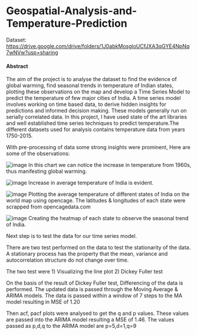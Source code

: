 # Geospatial-Analysis-and-Temperature-Prediction

Dataset: https://drive.google.com/drive/folders/1J0abkMosgloUCfJXA3qGYE4NpNq7wNVw?usp=sharing

#### Abstract
The aim of the project is to analyse the dataset to find the evidence of global warming, find seasonal trends in temperature of Indian states, plotting these observations on the map and develop a Time Series Model to predict the temperature of few major cities of India. A time series model involves working on time based data, to derive hidden insights for predictions and informed decision making. These models generally run on serially correlated data. In this project, I have used state of the art libraries and well established time series techniques to predict temperature.The different datasets used for analysis contains temperature data from years 1750-2015.

With pre-processing of data some strong insights were prominent, 
Here are some of the observations:

![image](https://user-images.githubusercontent.com/49190511/117656674-41bcf980-b1b6-11eb-9df4-c7d9173fe8dd.png)
In this chart we can notice the increase in temperature from 1960s, thus manifesting global warming.

![image](https://user-images.githubusercontent.com/49190511/117657339-14248000-b1b7-11eb-996f-6f8d15b7cb52.png)
Increase in average temperature of India is evident.

![image](https://user-images.githubusercontent.com/49190511/117657754-914ff500-b1b7-11eb-832d-401688b2a7e9.png)
Plotting the average temperature of different states of India on the world map using opencage. The latitudes & longitudes of each state were scrapped from opencagedata.com 

![image](https://user-images.githubusercontent.com/49190511/117658220-1dfab300-b1b8-11eb-8efe-e14c4cc71ecd.png)
Creating the heatmap of each state to observe the seasonal trend of India.

Next step is to test the data for our time series model.

There are two test performed on the data to test the stationarity of the data. A stationary process has the property that the mean, variance and autocorrelation structure do not change over time.

The two test were 1) Visualizing the line plot 
                  2) Dickey Fuller test

On the basis of the result of Dickey Fuller test, Differencing of the data is performed. The updated data is passed through the Moving Average & ARIMA models. 
The data is passed within a window of 7 steps to the MA model resulting in MSE of 1.20

Then acf, pacf plots were analysed to get the q and p values. These values are passed into the ARIMA model resulting a MSE of 1.46.
The values passed as p,d,q to the ARIMA model are p=5,d=1,q=9
